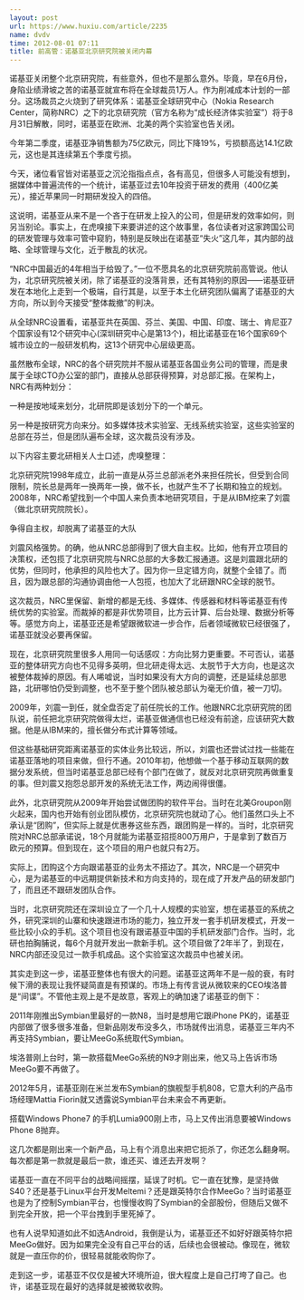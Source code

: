 ```yaml
---
layout: post
url: https://www.huxiu.com/article/2235
name: dvdv
time: 2012-08-01 07:11
title: 前高管：诺基亚北京研究院被关闭内幕
---
```

诺基亚关闭整个北京研究院，有些意外，但也不是那么意外。毕竟，早在6月份，身陷业绩滑坡之苦的诺基亚就宣布将在全球裁员1万人。作为削减成本计划的一部分。这场裁员之火烧到了研究体系：诺基亚全球研究中心（Nokia Research Center，简称NRC）之下的北京研究院（官方名称为“成长经济体实验室”）将于8月31日解散，同时，诺基亚在欧洲、北美的两个实验室也告关闭。

今年第二季度，诺基亚净销售额为75亿欧元，同比下降19%，亏损额高达14.1亿欧元，这也是其连续第五个季度亏损。

今天，诸位看官皆对诺基亚之沉沦指指点点，各有高见，但很多人可能没有想到，据媒体中普遍流传的一个统计，诺基亚过去10年投资于研发的费用（400亿美元），接近苹果同一时期研发投入的四倍。

这说明，诺基亚从来不是一个吝于在研发上投入的公司，但是研发的效率如何，则另当别论。事实上，在虎嗅接下来要讲述的这个故事里，各位读者对这家跨国公司的研发管理与效率可管中窥豹，特别是反映出在诺基亚“失火”这几年，其内部的战略、全球管理与文化，近于散乱的状况。

“NRC中国最近的4年相当于给毁了。”一位不愿具名的北京研究院前高管说。他认为，北京研究院被关闭，除了诺基亚的没落背景，还有其特别的原因——诺基亚研发在本地化上走到一个极端，自行其是，以至于本土化研究团队偏离了诺基亚的大方向，所以到今天接受“整体裁撤”的判决。

从全球NRC设置看，诺基亚共在英国、芬兰、美国、中国、印度、瑞士、肯尼亚7个国家设有12个研究中心(深圳研究中心是第13个)，相比诺基亚在16个国家69个城市设立的一般研发机构，这13个研究中心层级更高。

虽然散布全球，NRC的各个研究院并不服从诺基亚各国业务公司的管理，而是隶属于全球CTO办公室的部门，直接从总部获得预算，对总部汇报。在架构上，NRC有两种划分：

一种是按地域来划分，北研院即是该划分下的一个单元。

另一种是按研究方向来分。如多媒体技术实验室、无线系统实验室，这些实验室的总部在芬兰，但是团队遍布全球，这次裁员没有涉及。

以下内容主要北研相关人士口述，虎嗅整理：

北京研究院1998年成立，此前一直是从芬兰总部派老外来担任院长，但受到合同限制，院长总是两年一换两年一换，做不长，也就产生不了长期和独立的规划。2008年，NRC希望找到一个中国人来负责本地研究项目，于是从IBM挖来了刘震（做北京研究院院长）。

争得自主权，却脱离了诺基亚的大队

刘震风格强势。的确，他从NRC总部得到了很大自主权。比如，他有开立项目的决策权，还包揽了北京研究院与NRC总部的大多数汇报通道。这是刘震跟北研的优势，但同时，他承担的风险也大了。因为你一旦定错方向，就整个全错了。而且，因为跟总部的沟通协调由他一人包揽，也加大了北研跟NRC全球的脱节。

这次裁员，NRC里保留、新增的都是无线、多媒体、传感器和材料等诺基亚有传统优势的实验室。而裁掉的都是非优势项目，比方云计算、后台处理、数据分析等等。感觉方向上，诺基亚还是希望跟微软进一步合作，后者领域微软已经很强了，诺基亚就没必要再保留。

现在，北京研究院里很多人用同一句话感叹：方向比努力更重要。不可否认，诺基亚的整体研究方向也不见得多英明，但北研走得太远、太脱节于大方向，也是这次被整体裁掉的原因。有人唏嘘说，当时如果没有大方向的调整，还是延续总部思路，北研哪怕仍受到调整，也不至于整个团队被总部认为毫无价值，被一刀切。

2009年，刘震一到任，就全盘否定了前任院长的工作。他跟NRC北京研究院的团队说，前任把北京研究院做得太烂，诺基亚做通信也已经没有前途，应该研究大数据。他是从IBM来的，擅长做分布式计算等领域。

但这些基础研究距离诺基亚的实体业务比较远，所以，刘震也还尝试过找一些能在诺基亚落地的项目来做，但行不通。2010年初，他想做一个基于移动互联网的数据分发系统，但当时诺基亚总部已经有个部门在做了，就反对北京研究院再做重复的事。但刘震又抱怨总部开发的系统无法工作，两边闹得很僵。

此外，北京研究院从2009年开始尝试做团购的软件平台。当时在北美Groupon刚火起来，国内也开始有创业团队模仿，北京研究院也就动了心。他们虽然口头上不承认是“团购”，但实际上就是优惠券这些东西，跟团购是一样的。当时，北京研究院对NRC总部承诺说，18个月就能为诺基亚招揽800万用户，于是拿到了数百万欧元的预算。但到现在，这个项目的用户也就只有2万。

实际上，团购这个方向跟诺基亚的业务太不搭边了。其次，NRC是一个研究中心，是为诺基亚的中远期提供新技术和方向支持的，现在成了开发产品的研发部门了，而且还不跟研发团队合作。

当时，北京研究院还在深圳设立了一个几十人规模的实验室，想在诺基亚的系统之外，研究深圳的山寨和快速跟进市场的能力，独立开发一套手机研发模式，开发一些比较小众的手机。这个项目也没有跟诺基亚中国的手机研发部门合作。当时，北研也拍胸脯说，每6个月就开发出一款新手机。这个项目做了2年半了，到现在，NRC内部还没见过一款手机成品。这个实验室这次裁员中也被关闭。

其实走到这一步，诺基亚整体也有很大的问题。诺基亚这两年不是一般的衰，有时候下滑的表现让我怀疑简直是有预谋的。市场上有传言说从微软来的CEO埃洛普是“间谍”。不管他主观上是不是故意，客观上的确加速了诺基亚的倒下：

2011年刚推出Symbian里最好的一款N8，当时是想用它跟iPhone PK的，诺基亚内部做了很多很多准备，但新品刚发布没多久，市场就传出消息，诺基亚三年内不再支持Symbian，要让MeeGo系统取代Symbian。

埃洛普刚上台时，第一款搭载MeeGo系统的N9才刚出来，他又马上告诉市场MeeGo要不再做了。

2012年5月，诺基亚刚在米兰发布Symbian的旗舰型手机808，它意大利的产品市场经理Mattia Fiorin就又透露说Symbian平台未来会不再更新。

搭载Windows Phone7 的手机Lumia900刚上市，马上又传出消息要被Windows Phone 8抛弃。

这几次都是刚出来一个新产品，马上有个消息出来把它扼杀了，你还怎么翻身啊。每次都是第一款就是最后一款，谁还买、谁还去开发啊？

诺基亚一直在不同平台的战略间摇摆，延误了时机。它一直在犹豫，是坚持做S40？还是基于Linux平台开发Meltemi？还是跟英特尔合作MeeGo？当时诺基亚也是为了控制Symbian平台，也慢慢收购了Symbian的全部股份，但随后又做不到完全开放，把一个平台拽到手里死掉了。

也有人说早知道如此不如选Android，我倒是认为，诺基亚还不如好好跟英特尔把MeeGo做好。因为如果完全没有自己平台的话，后续也会很被动。像现在，微软就是一直压你的价，很轻易就能收购你了。

走到这一步，诺基亚不仅仅是被大环境所迫，很大程度上是自己打垮了自己。也许，诺基亚现在最好的选择就是被微软收购。

